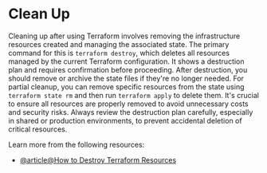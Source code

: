 # Clean Up

Cleaning up after using Terraform involves removing the infrastructure resources created and managing the associated state. The primary command for this is `terraform destroy`, which deletes all resources managed by the current Terraform configuration. It shows a destruction plan and requires confirmation before proceeding. After destruction, you should remove or archive the state files if they're no longer needed. For partial cleanup, you can remove specific resources from the state using `terraform state rm` and then run `terraform apply` to delete them. It's crucial to ensure all resources are properly removed to avoid unnecessary costs and security risks. Always review the destruction plan carefully, especially in shared or production environments, to prevent accidental deletion of critical resources.

Learn more from the following resources:

- [@article@How to Destroy Terraform Resources](https://spacelift.io/blog/how-to-destroy-terraform-resources)